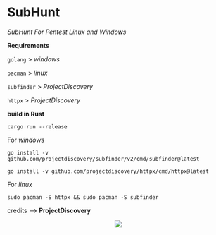 # SubHunt
*SubHunt For Pentest Linux and Windows*

**Requirements**

``golang`` > *windows*

``pacman`` > *linux*

``subfinder`` > *ProjectDiscovery*

``httpx`` > *ProjectDiscovery*

**build in Rust**

``cargo run --release``

For *windows*

``go install -v github.com/projectdiscovery/subfinder/v2/cmd/subfinder@latest``

``go install -v github.com/projectdiscovery/httpx/cmd/httpx@latest``

For *linux*

``sudo pacman -S httpx && sudo pacman -S subfinder``

credits --> **ProjectDiscovery**
<p align= "center">
   <kbd>
   <img  src="https://i.postimg.cc/t41mxJ46/image.png">
   </kbd>
</p>
